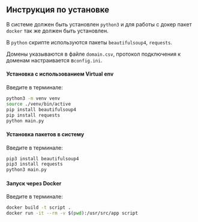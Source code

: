 ## Инструкция по установке

В системе должен быть установлен `python3` и для работы с докер пакет `docker` так же должен быть установлен.

В `python` скрипте используются пакеты `beautifulsoup4`, `requests`.

Домены указываются в файле `domain.csv`, протокол подключения к доменам настраивается в`config.ini`.

#### Установка с использованием Virtual env

Введите в терминале:

```bash
python3 -m venv venv
source ./venv/bin/active
pip install beautifulsoup4
pip install requests
python main.py
```

#### Установка пакетов в систему

Введите в терминале: 

```bash
pip3 install beautifulsoup4
pip3 install requests
python3 main.py
```

#### Запуск через Docker

Введите в терминале:

```bash
docker build -t script .
docker run -it --rm -v $(pwd):/usr/src/app script
```